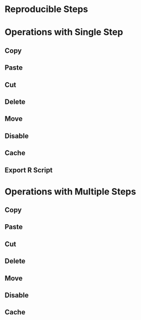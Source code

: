 # Reproducible Steps

# Operations with Single Step

## Copy

## Paste

## Cut

## Delete

## Move

## Disable

## Cache

## Export R Script


# Operations with Multiple Steps

## Copy

## Paste

## Cut

## Delete

## Move

## Disable

## Cache
